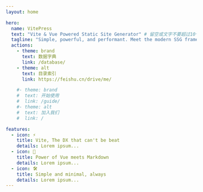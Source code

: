```yaml
---
layout: home

hero:
  name: VitePress
  text: "Vite & Vue Powered Static Site Generator" # 留空或文字不要超过10个字（含）
  tagline: "Simple, powerful, and performant. Meet the modern SSG framework you've always wanted." # 每22字自动换行
  actions:
    - theme: brand
      text: 数据字典
      link: /database/
    - theme: alt
      text: 目录索引
      link: https://feishu.cn/drive/me/

    #- theme: brand
    #  text: 开始使用
    #  link: /guide/
    #- theme: alt
    #  text: 加入我们
    #  link: /

features:
  - icon: ⚡️
    title: Vite, The DX that can't be beat
    details: Lorem ipsum...
  - icon: 🖖
    title: Power of Vue meets Markdown
    details: Lorem ipsum...
  - icon: 🛠️
    title: Simple and minimal, always
    details: Lorem ipsum...
---
```

